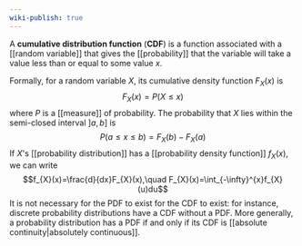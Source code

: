 ```yaml
---
wiki-publish: true
---
```

A **cumulative distribution function** (**CDF**) is a function associated with a [[random variable]] that gives the [[probability]] that the variable will take a value less than or equal to some value $x$.

Formally, for a random variable $X$, its cumulative density function $F_{X}(x)$ is
$$F_{X}(x)= P(X\leq x)$$
where $P$ is a [[measure]] of probability. The probability that $X$ lies within the semi-closed interval $]a,b]$ is
$$P(a\leq x\leq b)=F_{X}(b)-F_{X}(a)$$
If $X$'s [[probability distribution]] has a [[probability density function]] $f_{X}(x)$, we can write
$$f_{X}(x)=\frac{d}{dx}F_{X}(x),\quad F_{X}(x)=\int_{-\infty}^{x}f_{X}(u)du$$
It is not necessary for the PDF to exist for the CDF to exist: for instance, discrete probability distributions have a CDF without a PDF. More generally, a probability distribution has a PDF if and only if its CDF is [[absolute continuity|absolutely continuous]].